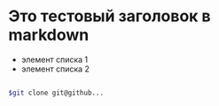 # Это тестовый заголовок в markdown

+ элемент списка 1
+ элемент списка 2

```bash

$git clone git@github...
